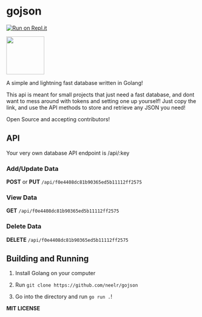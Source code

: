 # gojson
[![Run on Repl.it](https://repl.it/badge/github/neelr/gojson)](https://repl.it/github/neelr/gojson)

<img src="https://gojson.hacker22.repl.co/gojson.png" width="100"/>

A simple and lightning fast database written in Golang!

This api is meant for small projects that just need a fast database, and dont want to mess around with tokens and setting one up yourself! Just copy the link, and use the API methods to store and retrieve any JSON you need!

Open Source and accepting contributors!

## API

Your very own database API endpoint is /api/:key

### Add/Update Data

**POST** or **PUT** `/api/f0e4408dc81b90365ed5b11112ff2575`

### View Data

**GET** `/api/f0e4408dc81b90365ed5b11112ff2575`

### Delete Data

**DELETE** `/api/f0e4408dc81b90365ed5b11112ff2575`

## Building and Running

1. Install Golang on your computer

2. Run `git clone https://github.com/neelr/gojson`

3. Go into the directory and run `go run .`!


**MIT LICENSE**
